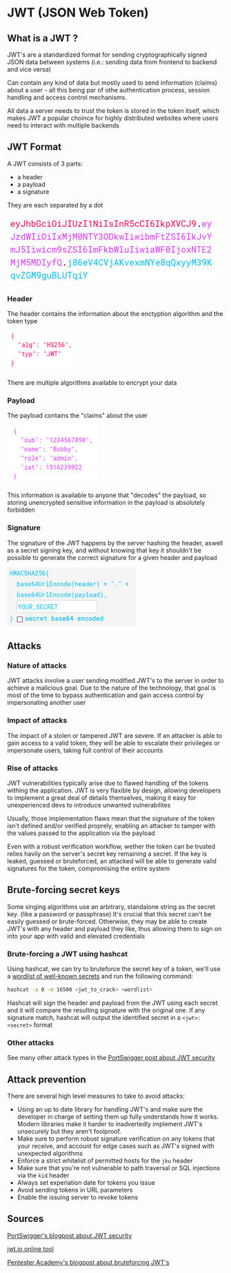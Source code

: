 # JWT (JSON Web Token)

## What is a JWT ?

JWT's are a standardized format for sending cryptographically signed JSON data between systems (i.e.: sending data from frontend to backend and vice versa)

Can contain any kind of data but mostly used to send information (claims) about a user - all this being par of othe authentication process, session handling and access control mechanisms.

All data a server needs to trust the token is stored in the token itself, which makes JWT a popular choince for highly distributed websites where users need to interact with multiple backends

## JWT Format

A JWT consists of 3 parts:
- a header
- a payload
- a signature

They are each separated by a dot

![](./images/jwt_format.png)

### Header

The header contains the information about the enctyption algorithm and the token type

![](./images/jwt_header.png)

There are multiple algorithms available to encrypt your data

### Payload

The payload contains the "claims" about the user

![](./images/jwt_payload.png)

This information is available to anyone that "decodes" the payload, so storing unencrypted sensitive information in the payload is absolutely forbidden

### Signature

The signature of the JWT happens by the server hashing the header, aswell as a secret signing key, and without knowing that key it shouldn't be possible to generate the correct signature for a given header and payload

![](./images/jwt_signature.png)

## Attacks

### Nature of attacks

JWT attacks involve a user sending modified JWT's to the server in order to achieve a malicious goal. Due to the nature of the technology, that goal is most of the time to bypass authentication and gain access control by impersonating another user

### Impact of attacks

The impact of a stolen or tampered JWT are severe. If an attacker is able to gain access to a valid token, they will be able to escalate their privileges or impersonate users, taking full control of their accounts

### Rise of attacks

JWT vulnerabilities typically arise due to flawed handling of the tokens withing the application. JWT is very flaxible by design, allowing developers to implement a great deal of details themselves, making it easy for unexperienced devs to introduce unwanted vulnerabilites

Usually, those implementation flaws mean that the signature of the token isn't defined and/or verified proprely, enabling an attacker to tamper with the values passed to the application via the payload

Even with a robust verification workflow, wether the token can be trusted relies havily on the server's secret key remaining a secret. If the key is leaked, guessed or bruteforced, an attacked will be able to generate valid signatures for the token, compromising the entire system

## Brute-forcing secret keys

Some singing algorithms use an arbitrary, standalone string as the secret key. (like a password or passphrase)
It's crucial that this secret can't be easily guessed or brute-forced. Otherwise, they may be able to create JWT's with any header and payload they like, thus allowing them to sign on into your app with valid and elevated credentials

### Brute-forcing a JWT using hashcat

Using hashcat, we can try to bruteforce the secret key of a token, we'll use a [wordlist of well-known secrets](https://github.com/wallarm/jwt-secrets/blob/master/jwt.secrets.list) and run the following command:

```bash
hashcat -a 0 -m 16500 <jwt_to_crack> <wordlist>
```

Hashcat will sign the header and payload from the JWT using each secret and it will compare the resulting signature with the original one. If any signature match, hashcat will output the identified secret in a `<jwt>:<secret>` format

### Other attacks

See many other attack types in the [PortSwigger post about JWT security](https://portswigger.net/web-security/jwt)


## Attack prevention

There are several high level measures to take to avoid attacks:
- Using an up to date library for handling JWT's and make sure the developer in charge of setting them up fully understands how it works. Modern libraries make it harder to inadvertedly implement JWT's unsecurely but they aren't foolproof.
- Make sure to perform robust signature verification on any tokens that your receive, and account for edge cases such as JWT's signed with unexpected algorithms
- Enforce a strict whitelist of permitted hosts for the `jku` header
- Make sure that you're not vulnerable to path traversal or SQL injections via the `kid` header
- Always set experiation date for tokens you issue
- Avoid sending tokens in URL parameters
- Enable the issuing server to revoke tokens


## Sources

[PortSwigger's blogpost about JWT security](https://portswigger.net/web-security/jwt)

[jwt.io online tool](https://jwt.io/)

[Pentester Academy's blogpost about bruteforcing JWT's](https://blog.pentesteracademy.com/hacking-jwt-tokens-bruteforcing-weak-signing-key-hashcat-7dba165e905e)


